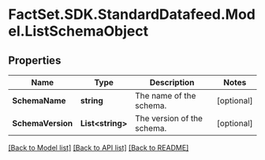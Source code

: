 # FactSet.SDK.StandardDatafeed.Model.ListSchemaObject

## Properties

Name | Type | Description | Notes
------------ | ------------- | ------------- | -------------
**SchemaName** | **string** | The name of the schema. | [optional] 
**SchemaVersion** | **List&lt;string&gt;** | The version of the schema. | [optional] 

[[Back to Model list]](../README.md#documentation-for-models) [[Back to API list]](../README.md#documentation-for-api-endpoints) [[Back to README]](../README.md)

